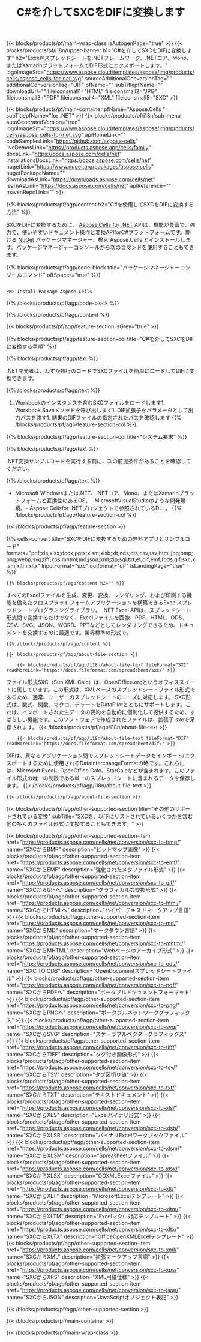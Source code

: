 ﻿---
title: C#を介してSXCをDIFに変換します
url: /ja/net/conversion/sxc-to-dif/
description: sxcからdifC#への変換のサンプルコード。バッチsxcファイルのAPIサンプルコードを使用して、VB .NET、Asp .NET、または任意の.NETベースのアプリケーション内で変換をdifします。
---
{{< blocks/products/pf/main-wrap-class isAutogenPage="true" >}}
{{< blocks/products/pf/i18n/upper-banner h1="C#を介してSXCをDIFに変換します" h2="Excel®スプレッドシートを.NETフレームワーク、.NETコア、Mono、またはXamarinプラットフォームでDIF形式にエクスポートします。" logoImageSrc="https://www.aspose.cloud/templates/aspose/img/products/cells/aspose_cells-for-net.svg" sourceAdditionalConversionTag="" additionalConversionTag="DIF" pfName="" subTitlepfName="" downloadUrl="" fileiconsmall1="HTML" fileiconsmall2="JPG" fileiconsmall3="PDF" fileiconsmall4="XML" fileiconsmall5="SXC" >}}

{{< blocks/products/pf/main-container pfName="Aspose.Cells " subTitlepfName="for .NET" >}}
{{< blocks/products/pf/i18n/sub-menu autoGeneratedVersion="true" logoImageSrc="https://www.aspose.cloud/templates/aspose/img/products/cells/aspose_cells-for-net.svg" apiHomeLink="" codeSamplesLink="https://github.com/aspose-cells" liveDemosLink="https://products.aspose.app/cells/family" docsLink="https://docs.aspose.com/cells/net" installationsDocsLink="https://docs.aspose.com/cells/net" nugetLink="https://www.nuget.org/packages/aspose.cells" nugetPackageName="" downloadAsLink="https://downloads.aspose.com/cells/net" learnAsLink="https://docs.aspose.com/cells/net" apiReference="" mavenRepoLink="" >}}

{{% blocks/products/pf/agp/content h2="C#を使用してSXCをDIFに変換する方法" %}}

 SXCをDIFに変換するために、
 [Aspose.Cells for .NET](https://products.aspose.com/cells/net) 
 APIは、機能が豊富で、強力で、使いやすいドキュメント操作と変換APIforC#プラットフォームです。開ける
 [NuGet](https://www.nuget.org/packages/aspose.cells) 
 パッケージマネージャー、検索
 Aspose.Cells 
 とインストールします。パッケージマネージャーコンソールから次のコマンドを使用することもできます。

{{% blocks/products/pf/agp/code-block title="パッケージマネージャーコンソールコマンド" offSpacer="true" %}}

```cs

PM> Install-Package Aspose.Cells


```

{{% /blocks/products/pf/agp/code-block %}}

{{% /blocks/products/pf/agp/content %}}

{{< blocks/products/pf/agp/feature-section isGrey="true" >}}

{{% blocks/products/pf/agp/feature-section-col title="C#を介してSXCをDIFに変換する手順" %}}

{{% blocks/products/pf/agp/text %}}

 .NET開発者は、わずか数行のコードでSXCファイルを簡単にロードしてDIFに変換できます。

{{% /blocks/products/pf/agp/text %}}

1. Workbookのインスタンスを含むSXCファイルをロードします1. Workbook.Saveメソッドを呼び出します1. DIF拡張子をパラメータとして出力パスを渡す1. 結果のDIFファイルの指定されたパスを確認します
{{% /blocks/products/pf/agp/feature-section-col %}}

{{% blocks/products/pf/agp/feature-section-col title="システム要求" %}}

{{% blocks/products/pf/agp/text %}}

 .NET変換サンプルコードを実行する前に、次の前提条件があることを確認してください。

{{% /blocks/products/pf/agp/text %}}

- Microsoft Windowsまたは.NET、.NETコア、Mono、またはXamarinプラットフォームと互換性のあるOS。- MicrosoftVisualStudioのような開発環境。- Aspose.Cellsfor .NETプロジェクトで参照されているDLL。
{{% /blocks/products/pf/agp/feature-section-col %}}

{{< /blocks/products/pf/agp/feature-section >}}

{{% cells-convert title="SXCをDIFに変換するための無料アプリとサンプルコード" formats="pdf;xls;xlsx;docx;pptx;xlsm;xlsb;xlt;ods;ots;csv;tsv;html;jpg;bmp;png;webp;svg;tiff;xps;mhtml;md;json;xml;zip;sql;txt;et;dif;emf;fods;gif;sxc;xlam;xltm;xltx" InputFormat="sxc" outformat="dif" IsLandingPage="true" %}}
 
<!-- aboutfile Starts -->

    {{% blocks/products/pf/agp/content h2="" %}}

 すべてのExcelファイルを生成、変更、変換、レンダリング、および印刷する機能を備えたクロスプラットフォームアプリケーションを構築できるExcelスプレッドシートプログラミングライブラリ。 .NET Excel APIは、スプレッドシート形式間で変換するだけでなく、Excelファイルを画像、PDF、HTML、ODS、CSV、SVG、JSON、WORD、PPTなどとしてレンダリングできるため、ドキュメントを交換するのに最適です。業界標準の形式で。

    {{% /blocks/products/pf/agp/content %}}

    {{< blocks/products/pf/agp/about-file-section >}}

        {{< blocks/products/pf/agp/i18n/about-file-text fileFormat="SXC" readMoreLink="https://docs.fileformat.com/spreadsheet/sxc/" >}}
ファイル形式SXC（Sun XML Calc）は、OpenOffice.orgというオフィススイートに属しています。この形式は、XMLベースのスプレッドシートファイル形式であるため、通常、ユーザーのスプレッドシートのニーズに対応します。 SXC形式は、数式、関数、マクロ、チャートをDataPilotとともにサポートします。これは、インポートされた生データの要約を自動的に個別化して提供するため、すばらしい機能です。このソフトウェアで作成されたファイルは、拡張子.sxcで保存されます。
        {{< /blocks/products/pf/agp/i18n/about-file-text >}}

        {{< blocks/products/pf/agp/i18n/about-file-text fileFormat="DIF" readMoreLink="https://docs.fileformat.com/spreadsheet/dif/" >}}
DIFは、異なるアプリケーション間でスプレッドシートデータをインポート/エクスポートするために使用されるDataInterchangeFormatの略です。これらには、Microsoft Excel、OpenOffice Calc、StarCalcなどが含まれます。このファイル形式の唯一の制限である単一のスプレッドシートに含まれるデータを保存します。
        {{< /blocks/products/pf/agp/i18n/about-file-text >}}

    {{< /blocks/products/pf/agp/about-file-section >}}

<!-- aboutfile Ends -->

{{< blocks/products/pf/agp/other-supported-section title="その他のサポートされている変換" subTitle="SXCを、以下にリストされているいくつかを含む他の多くのファイル形式に変換することもできます。" >}}

{{< blocks/products/pf/agp/other-supported-section-item href="https://products.aspose.com/cells/net/conversion/sxc-to-bmp/" name="SXCからBMP" description="ビットマップ画像" >}}
{{< blocks/products/pf/agp/other-supported-section-item href="https://products.aspose.com/cells/net/conversion/sxc-to-emf/" name="SXCからEMF" description="強化されたメタファイル形式" >}}
{{< blocks/products/pf/agp/other-supported-section-item href="https://products.aspose.com/cells/net/conversion/sxc-to-gif/" name="SXCからGIFへ" description="グラフィカルな交換形式" >}}
{{< blocks/products/pf/agp/other-supported-section-item href="https://products.aspose.com/cells/net/conversion/sxc-to-html/" name="SXCからHTMLへ" description="ハイパーテキストマークアップ言語" >}}
{{< blocks/products/pf/agp/other-supported-section-item href="https://products.aspose.com/cells/net/conversion/sxc-to-md/" name="SXCからMD" description="マークダウン言語" >}}
{{< blocks/products/pf/agp/other-supported-section-item href="https://products.aspose.com/cells/net/conversion/sxc-to-mhtml/" name="SXCからMHTML" description="Webページのアーカイブ形式" >}}
{{< blocks/products/pf/agp/other-supported-section-item href="https://products.aspose.com/cells/net/conversion/sxc-to-ods/" name="SXC TO ODS" description="OpenDocumentスプレッドシートファイル" >}}
{{< blocks/products/pf/agp/other-supported-section-item href="https://products.aspose.com/cells/net/conversion/sxc-to-pdf/" name="SXCからPDFへ" description="ポータブルドキュメントフォーマット" >}}
{{< blocks/products/pf/agp/other-supported-section-item href="https://products.aspose.com/cells/net/conversion/sxc-to-png/" name="SXCからPNGへ" description="ポータブルネットワークグラフィックス" >}}
{{< blocks/products/pf/agp/other-supported-section-item href="https://products.aspose.com/cells/net/conversion/sxc-to-svg/" name="SXCからSVG" description="スケーラブルベクターグラフィックス" >}}
{{< blocks/products/pf/agp/other-supported-section-item href="https://products.aspose.com/cells/net/conversion/sxc-to-tiff/" name="SXCからTIFF" description="タグ付き画像形式" >}}
{{< blocks/products/pf/agp/other-supported-section-item href="https://products.aspose.com/cells/net/conversion/sxc-to-tsv/" name="SXCからTSV" description="タブ区切り値" >}}
{{< blocks/products/pf/agp/other-supported-section-item href="https://products.aspose.com/cells/net/conversion/sxc-to-txt/" name="SXCからTXT" description="テキストドキュメント" >}}
{{< blocks/products/pf/agp/other-supported-section-item href="https://products.aspose.com/cells/net/conversion/sxc-to-xls/" name="SXCからXLS" description="Excelバイナリ形式" >}}
{{< blocks/products/pf/agp/other-supported-section-item href="https://products.aspose.com/cells/net/conversion/sxc-to-xlsb/" name="SXCからXLSB" description="バイナリExcelワークブックファイル" >}}
{{< blocks/products/pf/agp/other-supported-section-item href="https://products.aspose.com/cells/net/conversion/sxc-to-xlsm/" name="SXCからXLSM" description="Spreasheetファイル" >}}
{{< blocks/products/pf/agp/other-supported-section-item href="https://products.aspose.com/cells/net/conversion/sxc-to-xlsx/" name="SXCからXLSX" description="OOXMLExcelファイル" >}}
{{< blocks/products/pf/agp/other-supported-section-item href="https://products.aspose.com/cells/net/conversion/sxc-to-xlt/" name="SXCからXLT" description="MicrosoftExcelテンプレート" >}}
{{< blocks/products/pf/agp/other-supported-section-item href="https://products.aspose.com/cells/net/conversion/sxc-to-xltm/" name="SXCからXLTM" description="Excelマクロ対応テンプレート" >}}
{{< blocks/products/pf/agp/other-supported-section-item href="https://products.aspose.com/cells/net/conversion/sxc-to-xltx/" name="SXCからXLTX" description="OfficeOpenXMLExcelテンプレート" >}}
{{< blocks/products/pf/agp/other-supported-section-item href="https://products.aspose.com/cells/net/conversion/sxc-to-xml/" name="SXCからXML" description="拡張マークアップ言語" >}}
{{< blocks/products/pf/agp/other-supported-section-item href="https://products.aspose.com/cells/net/conversion/sxc-to-xps/" name="SXCからXPS" description="XML用紙仕様" >}}
{{< blocks/products/pf/agp/other-supported-section-item href="https://products.aspose.com/cells/net/conversion/sxc-to-json/" name="SXCからJSON" description="JavaScriptオブジェクト表記" >}}

{{< /blocks/products/pf/agp/other-supported-section >}}

{{< /blocks/products/pf/main-container >}}
    
{{< /blocks/products/pf/main-wrap-class >}}
